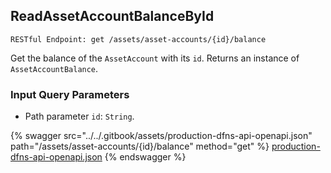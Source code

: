 
## ReadAssetAccountBalanceById
`RESTful Endpoint: get /assets/asset-accounts/{id}/balance`

Get the balance of the `AssetAccount` with its `id`. Returns an instance of `AssetAccountBalance`.



### Input Query Parameters
* Path parameter `id`: `String`.  
  


{% swagger src="../../.gitbook/assets/production-dfns-api-openapi.json" path="/assets/asset-accounts/{id}/balance" method="get" %}
[production-dfns-api-openapi.json](../../.gitbook/assets/production-dfns-api-openapi.json)
{% endswagger %}

